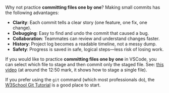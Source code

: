Why not practice **committing files one by one**? Making small commits has the following advantages:
- **Clarity**: Each commit tells a clear story (one feature, one fix, one change).
- **Debugging**: Easy to find and undo the commit that caused a bug.
- **Collaboration**: Teammates can review and understand changes faster.
- **History**: Project log becomes a readable timeline, not a messy dump.
- **Safety**: Progress is saved in safe, logical steps—less risk of losing work.

If you would like to practice **committing files one by one** in VSCode, you can select which file to stage and then commit only the staged file.
See: [this video](https://www.youtube.com/watch?v=z5jZ9lrSpqk&t=705) (at around the 12:50 mark, it shows how to stage a single file).

If you prefer using the `git` command (which most professionals do), the [W3School Git Tutorial](https://www.w3schools.com/git/default.asp?remote=github)
 is a good place to start.
